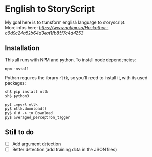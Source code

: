 # English to StoryScript

My goal here is to transform english language to storyscript.  
More infos here: _https://www.notion.so/Hackathon-c6d9c24a52b64d3eaf1fb85f7c4d4253_

## Installation

This all runs with NPM and python. To install node dependencies:
```
npm install
```

Python requires the library `nltk`, so you'll need to install it, with its used packages:

```
sh$ pip install nltk
sh$ python3

py$ import ntlk
py$ ntlk.download()
py$ d # -> to Download
py$ averaged_perceptron_tagger
```

## Still to do
- [ ] Add argument detection
- [ ] Better detection (add training data in the JSON files)
